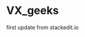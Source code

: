 
# VX_geeks

first update from stackedit.io



<!--stackedit_data:
eyJoaXN0b3J5IjpbMjEzMjA3OTY3MCwtNDYxNzAzNjgzXX0=
-->
